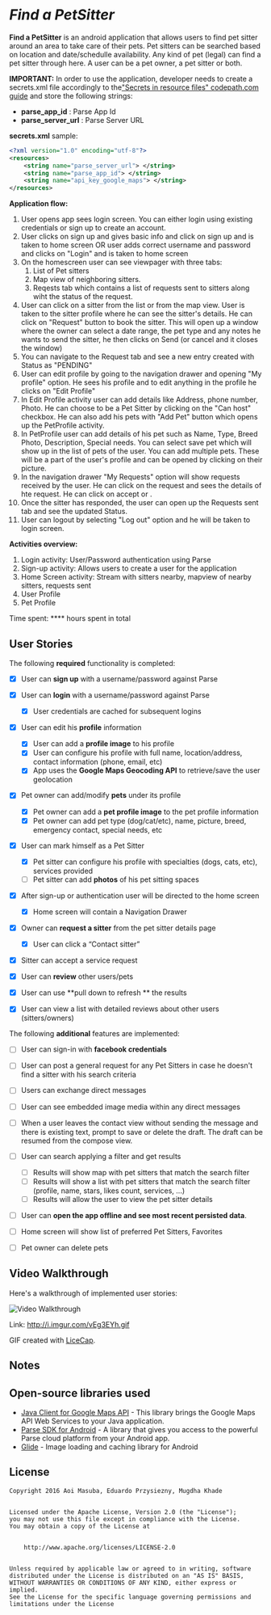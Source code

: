 # *Find a PetSitter*


**Find a PetSitter** is an android application that allows users to find pet sitter around an area to take care of their pets. Pet sitters can be searched based on location and date/schedulle availability. Any kind of pet (legal) can find a pet sitter through here. A user can be a pet owner, a pet sitter or both.

**IMPORTANT:**
In order to use the application, developer needs to create a secrets.xml file accordingly to the["Secrets in resource files" codepath.com guide](http://guides.codepath.com/android/Storing-Secret-Keys-in-Android#secrets-in-resource-files) and store the following strings:

* **parse_app_id** : Parse App Id
* **parse_server_url** : Parse Server URL

**secrets.xml** sample:

```xml
<?xml version="1.0" encoding="utf-8"?>
<resources>
    <string name="parse_server_url"> </string>
    <string name="parse_app_id"> </string>
    <string name="api_key_google_maps"> </string>
</resources>
```


**Application flow:**
1. User opens app sees login screen. You can either login using existing credentials or sign up to create an account. 
2. User clicks on sign up and gives basic info and click on sign up and is taken to home screen OR user adds correct username and password and clicks on "Login" and is taken to home screen
3. On the homescreen user can see viewpager with three tabs: 
    1. List of Pet sitters 
    2. Map view of neighboring sitters. 
    3. Reqests tab which contains a list of requests sent to sitters along wiht the status of the request.
4. User can click on a sitter from the list or from the map view. User is taken to the sitter profile where he can see the sitter's details. He can click on "Request" button to book the sitter. This will open up a window where the owner can select a date range, the pet type and any notes he wants to send the sitter, he then clicks on Send (or cancel and it closes the window)
5. You can navigate to the Request tab and see a new entry created with Status as "PENDING"
6. User can edit profile by going to the navigation drawer and opening "My profile" option. He sees his profile and to edit anything in the profile he clicks on "Edit Profile"
7. In Edit Profile activity user can add details like Address, phone number, Photo. He can choose to be a Pet Sitter by clicking on the "Can host" checkbox. He can also add his pets with "Add Pet" button which opens up the PetProfile activity.
8. In PetProfile user can add details of his pet such as Name, Type, Breed Photo, Description, Special needs. You can select save pet which will show up in the list of pets of the user. You can add multiple pets. These will be a part of the user's profile and can be opened by clicking on their picture.
9. In the navigation drawer "My Requests" option will show requests received by the user. He can click on the request and sees the details of hte request. He can click on accept or .
10. Once the sitter has responded, the user can open up the Requests sent tab and see the updated Status.
11. User can logout by selecting "Log out" option and he will be taken to login screen.



**Activities overview:**
1. Login activity: User/Password authentication using Parse
2. Sign-up activity: Allows users to create a user for the application
3. Home Screen activity: Stream with sitters nearby, mapview of nearby sitters, requests sent
4. User Profile
5. Pet Profile
  
 
Time spent: **** hours spent in total

## User Stories

The following **required** functionality is completed:

* [x] User can **sign up** with a username/password against Parse
* [x] User can **login** with a username/password against Parse
  * [x] User credentials are cached for subsequent logins
* [x] User can edit his **profile** information
  * [x] User can add a **profile image** to his profile
  * [x] User can configure his profile with full name, location/address, contact information (phone, email, etc)
  * [x] App uses the **Google Maps Geocoding API** to retrieve/save the user geolocation
* [x] Pet owner can add/modify **pets** under its profile
  * [x] Pet owner can add a **pet profile image** to the pet profile information
  * [x] Pet owner can add pet type (dog/cat/etc), name, picture, breed, emergency contact, special needs, etc
* [x] User can mark himself as a Pet Sitter
  * [x] Pet sitter can configure his profile with specialties (dogs, cats, etc), services provided
  * [ ] Pet sitter can add **photos** of his pet sitting spaces
* [x] After sign-up or authentication user will be directed to the home screen
  * [x] Home screen will contain a Navigation Drawer
* [x] Owner can **request a sitter** from the pet sitter details page 
  * [x] User can click a “Contact sitter”
* [x] Sitter can accept a service request
* [x] User can **review** other users/pets
* [x] User can use **pull down to refresh ** the results

* [x] User can view a list with detailed reviews about other users (sitters/owners)


The following **additional** features are implemented:

* [ ] User can sign-in with **facebook credentials**
* [ ] User can post a general request for any Pet Sitters in case he doesn't find a sitter with his search criteria
* [ ] Users can exchange direct messages
* [ ] User can see embedded image media within any direct messages
* [ ] When a user leaves the contact view without sending the message and there is existing text, prompt to save or delete the draft.  The draft can be resumed from the compose view.
* [ ] User can search applying a filter and get results 
  * [ ] Results will show map with pet sitters that match the search filter
  * [ ] Results will show a list with pet sitters that match the search filter (profile, name, stars, likes count, services, ...)
  * [ ] Results will allow the user to view the pet sitter details
* [ ] User can **open the app offline and see most recent persisted data**.
* [ ] Home screen will show list of preferred Pet Sitters, Favorites
* [ ] Pet owner can delete pets


## Video Walkthrough

Here's a walkthrough of implemented user stories:

<img src='http://i.imgur.com/vEg3EYh.gif' title='Video Walkthrough' width='' alt='Video Walkthrough' />

Link: http://i.imgur.com/vEg3EYh.gif

GIF created with [LiceCap](http://www.cockos.com/licecap/).

## Notes

## Open-source libraries used

- [Java Client for Google Maps API](https://github.com/googlemaps/google-maps-services-java) - This library brings the Google Maps API Web Services to your Java application.
- [Parse SDK for Android](https://github.com/ParsePlatform/Parse-SDK-Android) - A library that gives you access to the powerful Parse cloud platform from your Android app.
- [Glide](https://github.com/bumptech/glide) - Image loading and caching library for Android

## License


    Copyright 2016 Aoi Masuba, Eduardo Przysiezny, Mugdha Khade


    Licensed under the Apache License, Version 2.0 (the "License");
    you may not use this file except in compliance with the License.
    You may obtain a copy of the License at


        http://www.apache.org/licenses/LICENSE-2.0


    Unless required by applicable law or agreed to in writing, software
    distributed under the License is distributed on an "AS IS" BASIS,
    WITHOUT WARRANTIES OR CONDITIONS OF ANY KIND, either express or implied.
    See the License for the specific language governing permissions and
    limitations under the License